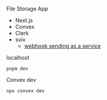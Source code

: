 File Storage App

- Next.js
- Convex
- Clerk
- svix
  - [webhook sending as a service](https://docs.svix.com/)

localhost

```
pnpm dev
```

Convex dev

```
npx convex dev
```
